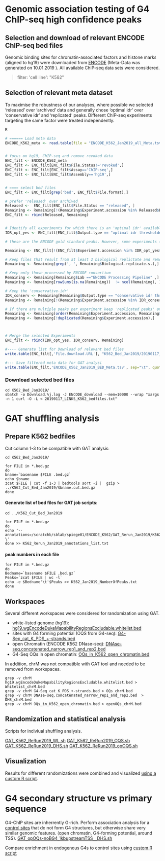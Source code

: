 # Genomic association testing of G4 ChIP-seq high confidence peaks
 
## Selection and download of relevant ENCODE ChIP-seq bed files
Genomic binding sites for chromatin-associated factors and histone marks (aligned to hg19) were downloaded from [ENCODE](https://www.encodeproject.org/) (Meta-Data was generated on 10.01.2019 ). All available ChIP-seq data sets were considered.
> filter: 'cell line': "K562"  


## Selection of relevant meta dataset
To maximise the robustness of our analyses, where possible we selected  ‘released’ over ‘archived’ data and generally chose ‘optimal idr’ over ‘conservative idr’ and ‘replicated’ peaks. Different ChIP-seq experiments targeting the same factor were treated independently. 

```R
R

# ====== Load meta data
ENCODE_K562_meta <- read.table(file = "ENCODE_K562_Jan2019_all_Meta.tsv", sep = '\t', header = TRUE, fill=T)


# focus on hg19, ChIP-seq and remove revoked data
ENC_filt <- ENCODE_K562_meta
ENC_filt <- ENC_filt[ENC_filt$File.Status!='revoked',]
ENC_filt <- ENC_filt[ENC_filt$Assay=='ChIP-seq',]
ENC_filt <- ENC_filt[ENC_filt$Assembly=='hg19',]


# ==== select bed files
ENC_filt <- ENC_filt[grep('bed', ENC_filt$File.format),]

# prefer 'released' over archived
Released <-  ENC_filt[ENC_filt$File.Status == "released", ] 
Remaining <- Remaining[!(Remaining$Experiment.accession %in% Released$Experiment.accession),] # keep unique experiments that only have an "archived" but not "released" dataset
ENC_filt <- rbind(Released, Remaining) 


# Identify all experiments for which there is an 'optimal idr' available  
IDR_opt_yes <- ENC_filt[ENC_filt$Output.type == "optimal idr thresholded peaks", ]

# these are the ENCODE gold standard peaks. However, some experiments (in particular, histone marks) do not provide these peaks 

Remaining <- ENC_filt[!(ENC_filt$Experiment.accession %in% IDR_opt_yes$Experiment.accession),] # Keep Experimental.acession that are not present in IDR_opt_yes

# Keep files that result from at least 2 biological replictate and remove experiments that contain only one sample:
Remaining <- Remaining[grep(', ', Remaining$Biological.replicate.s.),]

# Keep only those processed by ENCODE consortium
Remaining <- Remaining[Remaining$Lab =="ENCODE Processing Pipeline" ,]
Remaining <- Remaining[rowSums(is.na(Remaining))  != ncol(Remaining), ] # remove empty rows

# Keep the 'conservative-idr'
IDR_conserv <- Remaining[Remaining$Output.type == "conservative idr thresholded peaks", ] # extract conservative IDR
Remaining <- Remaining[!(Remaining$Experiment.accession %in% IDR_conserv$Experiment.accession),]   #keep remaining experiments

# If there are multiple peaks per experiment keep 'replicated peaks' over 'peaks'
Remaining <- Remaining[order(Remaining$Experiment.accession, Remaining$Output.type, decreasing = TRUE),  ] # order such that, files are grouped by Experiment.Accession number and 'replicated' are in the 1st position
Remaining <- Remaining[!duplicated(Remaining$Experiment.accession),]  



# Merge the selected Experiments
ENC_filt <- rbind(IDR_opt_yes, IDR_conserv, Remaining)

#---- Generate list for Download of relevant bed files
write.table(ENC_filt[,'File.download.URL'], "K562_Bed_Jan2019/20190117_LINKS_K562_bedfiles.txt", sep="\t", quote = FALSE, row.names = FALSE, col.names = FALSE)

#--- Save filtered meta data for GAT analysi 
write.table(ENC_filt,'ENCODE_K562_Jan2019_BED_Meta.tsv', sep="\t", quote = FALSE, row.names = FALSE, col.names = TRUE)

```


### Download  selected bed files

```
cd K562_Bed_Jan2019/
sbatch -o Download.%j.log -J ENCODE_download --mem=10000 --wrap "xargs -n 1 curl -O -L < 20190117_LINKS_K562_bedfiles.txt"
```

# GAT shuffling analysis

## Prepare K562 bedfiles

Cut column 1-3 to be compatible with GAT analysis:

```
cd K562_Bed_Jan2019/

for FILE in *.bed.gz
do
bname=`basename $FILE .bed.gz`
echo $bname
zcat $FILE | cut -f 1-3 | bedtools sort -i |  gzip > ../K562_Cut_Bed_Jan2019/$bname.cut.bed.gz
done

```

#### Generate list of bed files for GAT job scripts:
```
cd ../K562_Cut_Bed_Jan2019

for FILE in *.bed.gz
do
echo '--annotations=/scratchb/sblab/spiege01/ENCODE_K562/GAT_Rerun_Jan2019/K562_Cut_Bed_Jan2019/'"$FILE"' \'
done >> K562_Rerun_Jan2019_annotations_list.txt
```

#### peak numbers in each file

```
for FILE in *.bed.gz
do
Bedname=`basename $FILE .bed.gz`
Peaks=`zcat $FILE | wc -l`
echo -e $Bedname'\t'$Peaks >> K562_Jan2019_NumberOfPeaks.txt
done
```



## Workspaces
Several different workspaces were considered for randomization using GAT.
- white-listed genome (hg19): [hg19.wgEncodeDukeMapabilityRegionsExcludable.whitelist.bed](http://hgdownload.cse.ucsc.edu/goldenpath/hg19/encodeDCC/wgEncodeMapability/)
- sites with G4 forming potential (OQS from G4-seq): [G4-Seq_cat_K_PDS_+-strands.bed](/G4-ChIP-seq.md#stranded-oqs-map)
- open Chromatin (ENCODE K562 DNase-seq): [DNAse-seq.concatenated_narrow_rep1_and_rep2.bed](https://www.encodeproject.org/experiments/ENCSR000EPC/)
- G4-Seq OQs in open chromatin: [OQs_in_K562_open_chromatin.bed](/G4-ChIP-seq.md#stranded-oqs-map)

In addition, chrM was not compatible with GAT tool and needed to be removed from workspaces.
```
grep -v chrM hg19.wgEncodeDukeMapabilityRegionsExcludable.whitelist.bed > Whitelist_chrM.bed
grep -v chrM G4-Seq_cat_K_PDS_+-strands.bed > OQs_chrM.bed
grep -v chrM DNAse-seq.concatenated_narrow_rep1_and_rep2.bed  > DHS_chrM.bed
grep -v chrM OQs_in_K562_open_chromatin.bed > openOQs_chrM.bed

```



## Randomization and statistical analysis
Scripts for indiviual shuffling analysis.

[GAT_K562_ReRun2019_WL.sh](Scripts/GAT_K562_ReRun2019_WL.sh)
[GAT_K562_ReRun2019_OQS.sh](Scripts/GAT_K562_ReRun2019_OQS.sh)
[GAT_K562_ReRun2019_DHS.sh](Scripts/GAT_K562_ReRun2019_DHS.sh)
[GAT_K562_ReRun2019_opOQS.sh](Scripts/GAT_K562_ReRun2019_opOQS.sh)


## Visualization
Results for different randomizations were combined and visualized [using a custom R script](Scripts/GAT-analysis.R).




# G4 secondary structure vs primary sequence
G4-ChIP sites are inherrently G-rich. Perform association analysis for a [control sites](G4-ChIP-seq.md#g4-control-data-set-oqs-in-open-chromatin-around-tss) that do not form G4 structures, but otherwise share very similar genomic features. (open chromatin, G4-forming potential, around TSS).
[GAT_opOQs-noBG4_1kbupstreamTSS__DHS.sh](Scripts/GAT_opOQs-noBG4_1kbupstreamTSS__DHS.sh)

Compare enrichment in endogenous G4s to control sites using [custom R script](Scripts/G4structure_vs_sequence.R)








